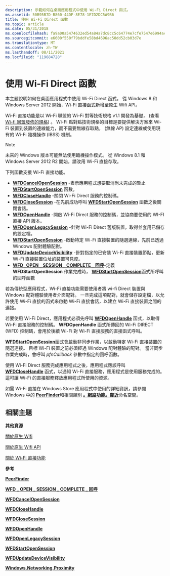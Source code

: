```yaml
---
description: 示範如何在桌面應用程式中使用 Wi-Fi Direct 函式。
ms.assetid: 50B95B7D-B860-44DF-8E78-1E7D2DC5A9B6
title: 使用 Wi-Fi Direct 函數
ms.topic: article
ms.date: 05/31/2018
ms.openlocfilehash: fa9a00a5474632ed54a84a7dc8cc5c64774e7cfe7547e6994acee599df2461ee
ms.sourcegitcommit: e6600f550f79bddfe58bd4696ac50dd52cb03d7e
ms.translationtype: MT
ms.contentlocale: zh-TW
ms.lasthandoff: 08/11/2021
ms.locfileid: "119684728"
---
```

# <a name="using-the-wi-fi-direct-functions"></a>使用 Wi-Fi Direct 函數

本主題說明如何在桌面應用程式中使用 Wi-Fi Direct 函式。 從 Windows 8 和 Windows Server 2012 開始，Wi-Fi 直接函式新增至原生 Wifi API。

Wi-Fi 直接功能是以 Wi-Fi 聯盟的 Wi-Fi 對等技術規格 v1.1 開發為基礎， (查看 [Wi-fi 同盟發佈的規格](https://www.wi-fi.org/)) 。 Wi-Fi 點對點技術規格的目標是要提供解決方案來 Wi-Fi 裝置到裝置的連線能力，而不需要無線存取點， (無線 AP) 設定連線或使用現有的 Wi-Fi 臨機操作 (IBSS) 機制。

> [!Note]  
> 未來的 Windows 版本可能無法使用臨機操作模式。 從 Windows 8.1 和 Windows Server 2012 R2 開始，請改用 Wi-Fi 直接存取。

 

下列函數支援 Wi-Fi 直接功能。

-   [**WFDCancelOpenSession**](/windows/desktop/api/wlanapi/nf-wlanapi-wfdcancelopensession) -表示應用程式想要取消尚未完成的暫止 [**WFDStartOpenSession**](/windows/desktop/api/wlanapi/nf-wlanapi-wfdstartopensession) 函數。
-   [**WFDCloseHandle**](/windows/desktop/api/wlanapi/nf-wlanapi-wfdclosehandle) -關閉 Wi-Fi Direct 服務的控制碼。
-   [**WFDCloseSession**](/windows/desktop/api/wlanapi/nf-wlanapi-wfdclosesession) -在先前成功呼叫 [**WFDStartOpenSession**](/windows/desktop/api/wlanapi/nf-wlanapi-wfdstartopensession) 函數之後關閉會話。
-   [**WFDOpenHandle**](/windows/desktop/api/wlanapi/nf-wlanapi-wfdopenhandle) -開啟 Wi-Fi Direct 服務的控制碼，並協商要使用的 WI-FI 直接 API 版本。
-   [**WFDOpenLegacySession**](/windows/desktop/api/wlanapi/nf-wlanapi-wfdopenlegacysession) -針對 Wi-Fi Direct 舊版裝置，取得並套用已儲存的設定檔。
-   [**WFDStartOpenSession**](/windows/desktop/api/wlanapi/nf-wlanapi-wfdstartopensession) -啟動特定 Wi-Fi 直接裝置的隨選連線，先前已透過 Windows 配對體驗配對。
-   [**WFDUpdateDeviceVisibility**](/windows/desktop/api/wlanapi/nf-wlanapi-wfdupdatedevicevisibility) -針對指定的已安裝 Wi-Fi 直接裝置節點，更新 Wi-Fi 直接裝置位址的裝置可見度。
-   [**WFD \_OPEN \_ SESSION \_ COMPLETE \_ 回呼**](/windows/desktop/api/wlanapi/nc-wlanapi-wfd_open_session_complete_callback)-定義 **WFDStartOpenSession** 作業完成時， [**WFDStartOpenSession**](/windows/desktop/api/wlanapi/nf-wlanapi-wfdstartopensession)函式所呼叫的回呼函數

若為傳統型應用程式，Wi-Fi 直接功能需要使用者將 wi-fi Direct 裝置與 Windows 配對體驗使用者介面配對。 一旦完成這項配對，就會儲存設定檔，以允許使用 Wi-Fi 直接的函式來啟動 Wi-Fi 直接會話，以建立 Wi-Fi 直接裝置之間的連接。

若要使用 Wi-Fi Direct，應用程式必須先呼叫 [**WFDOpenHandle**](/windows/desktop/api/wlanapi/nf-wlanapi-wfdopenhandle) 函式，以取得 Wi-Fi 直接服務的控制碼。 **WFDOpenHandle** 函式所傳回的 Wi-Fi DIRECT (WFD) 控制碼，會用於後續 Wi-Fi 對 Wi-Fi 直接服務的直接函式呼叫。

[**WFDStartOpenSession**](/windows/desktop/api/wlanapi/nf-wlanapi-wfdstartopensession)函式會啟動非同步作業，以啟動特定 Wi-Fi 直接裝置的隨選連接。 目標 Wi-Fi 裝置之前必須經過 Windows 配對體驗的配對。 當非同步作業完成時，會呼叫 *pfnCallback* 參數中指定的回呼函數。

使用 Wi-Fi Direct 服務完成應用程式之後，應用程式應該呼叫 [**WFDCloseHandle**](/windows/desktop/api/wlanapi/nf-wlanapi-wfdclosehandle) 函式，以通知 Wi-Fi 直接服務，應用程式是使用服務完成的。 這可讓 Wi-Fi 的直接服務釋放應用程式所使用的資源。

如需 Wi-Fi 直接在 Windows Store 應用程式中使用的詳細資訊，請參閱 Windows 中的 [**PeerFinder**](/uwp/api/Windows.Networking.Proximity.PeerFinder?view=winrt-19041)和相關類別 [**。網路功能。鄰近**](/uwp/api/Windows.Networking.Proximity?view=winrt-19041)命名空間。

## <a name="related-topics"></a>相關主題

<dl> <dt>

**其他資源**
</dt> <dt>

[關於原生 Wifi](about-native-wifi.md)
</dt> <dt>

[關於原生 Wifi API](about-the-native-wifi-api.md)
</dt> <dt>

[關於 Wi-Fi 直接功能](about-the-wi-fi-direct-api.md)
</dt> <dt>

**參考**
</dt> <dt>

[**PeerFinder**](/uwp/api/Windows.Networking.Proximity.PeerFinder?view=winrt-19041)
</dt> <dt>

[**WFD \_ OPEN \_ SESSION \_ COMPLETE \_ 回呼**](/windows/desktop/api/wlanapi/nc-wlanapi-wfd_open_session_complete_callback)
</dt> <dt>

[**WFDCancelOpenSession**](/windows/desktop/api/wlanapi/nf-wlanapi-wfdcancelopensession)
</dt> <dt>

[**WFDCloseHandle**](/windows/desktop/api/wlanapi/nf-wlanapi-wfdclosehandle)
</dt> <dt>

[**WFDCloseSession**](/windows/desktop/api/wlanapi/nf-wlanapi-wfdclosesession)
</dt> <dt>

[**WFDOpenHandle**](/windows/desktop/api/wlanapi/nf-wlanapi-wfdopenhandle)
</dt> <dt>

[**WFDOpenLegacySession**](/windows/desktop/api/wlanapi/nf-wlanapi-wfdopenlegacysession)
</dt> <dt>

[**WFDStartOpenSession**](/windows/desktop/api/wlanapi/nf-wlanapi-wfdstartopensession)
</dt> <dt>

[**WFDUpdateDeviceVisibility**](/windows/desktop/api/wlanapi/nf-wlanapi-wfdupdatedevicevisibility)
</dt> <dt>

[**Windows.Networking.Proximity**](/uwp/api/Windows.Networking.Proximity?view=winrt-19041)
</dt> </dl>

 

 

